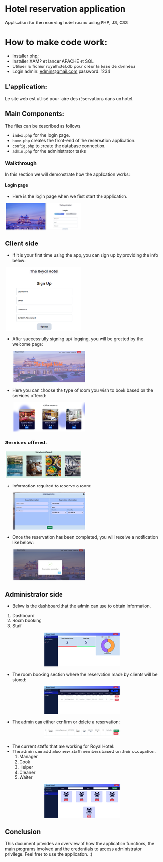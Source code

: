# Hotel reservation application
Application for the reserving hotel rooms using PHP, JS, CSS

# How to make code work:

- Installer php;
- Installer XAMP et lancer APACHE et SQL
- Utiliser le fichier royalhotel.db pour créer la base de données
- Login admin: Admin@gmail.com password: 1234

## L'application:

Le site web est utilisé  pour faire des réservations dans un hotel.

## Main Components:

The files can be described as follows.
- `index.php` for the login page.
- `home.php` creates the front-end of the reservation application.
- `config.php` to create the database connection.
- `admin.php` for the administrator tasks


### Walkthrough

In this section we will demonstrate how the application works:

#### Login page

-  Here is the login page when we first start the application.

<div align="center">
  <img width="49%"  src="./docs/login.png">
  <span style="text-align: center; display: inline-block; width:49%"></span>
</div>

## Client side

-  If it is your first time using the app, you can sign up by providing the info below:

  <div align="center">
  <img width="49%"  src="./docs/signup.png">
  <span style="text-align: center; display: inline-block; width:49%"></span>
  </div>

- After successfully signing up/ logging, you will be greeted by the welcome page:

  <div align="center">
  <img width="49%"  src="./docs/welcome.png">
  <span style="text-align: center; display: inline-block; width:49%"></span>
  </div>
  
- Here you can choose the type of room you wish to book based on the services offered:

   <div align="center">
  <img width="49%"  src="./docs/rooms.png">
  <span style="text-align: center; display: inline-block; width:49%"></span>
  </div>

### Services offered: 

 <div align="center">
  <img width="49%"  src="./docs/services.png">
  <span style="text-align: center; display: inline-block; width:49%"></span>
  </div>

- Information required to reserve a room:

   <div align="center">
  <img width="49%"  src="./docs/reservation.png">
  <span style="text-align: center; display: inline-block; width:49%"></span>
  </div>

- Once the reservation has been completed, you will receive a notification like below:

   <div align="center">
  <img width="49%"  src="./docs/done.png">
  <span style="text-align: center; display: inline-block; width:49%"></span>
  </div>
  

  

## Administrator side

- Below is the dashboard that the admin can use to obtain information.
  
1. Dashboard
2. Room booking
3. Staff
  
<div align="center">
  <img width="49%" src="./docs/dashboard.png">
</div>

- The room booking section where the reservation made by clients will be stored:
<div align="center">
  <img width="49%" src="./docs/booking.png">
</div>

- The admin can either confirm or delete a reservation:
  
<div align="center">
  <img width="49%" src="./docs/confirm.png">
</div>
  

- The current staffs that are working for Royal Hotel:
- The admin can add also new staff members based on their occupation:
  1. Manager
  2. Cook
  3. Helper
  4. Cleaner
  5. Waiter
     
<div align="center">
  <img width="49%" src="./docs/staffs.png">
</div>


## Conclusion

This document provides an overview of how the application functions, the main programs involved and the credentials to access administrator privilege. Feel free to use the application. :)


